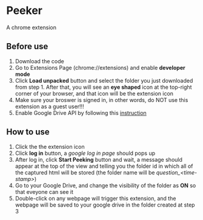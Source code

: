 # Peeker
A chrome extension

## Before use
1. Download the code
2. Go to Extensions Page (chrome://extensions) and enable **developer mode**
2. Click **Load unpacked** button and select the folder you just downloaded from step 1. After that, you will see an **eye shaped** icon at the top-right corner of your browser, and that icon will be the extension icon
3. Make sure your broswer is signed in, in other words, do NOT use this extension as a guest user!!!
4. Enable Google Drive API by following this [instruction](https://developers.google.com/drive/api/v3/enable-drive-api)

## How to use
1. Click the the extension icon
2. Click **log in** button, a *google log in page* should pops up
3. After log in, click **Start Peeking** button and wait, a message should appear at the top of the view and telling you the folder id in which all of the captured html will be stored (the folder name will be *question_\<time-stamp>*)
4. Go to your Google Drive, and change the visibility of the folder as **ON** so that eveyone can see it
5. Double-click on any webpage will trigger this extension, and the webpage will be saved to your google drive in the folder created at step 3
